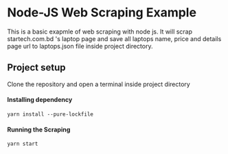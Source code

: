 # Node-JS Web Scraping Example
This is a basic exapmle of web scraping with node js. It will scrap startech.com.bd 's laptop page and save all laptops name, price and details page url to laptops.json file inside project directory.

## Project setup
Clone the repository and open a terminal inside project directory
#### Installing dependency
```
yarn install --pure-lockfile
```
#### Running the Scraping
```
yarn start
```